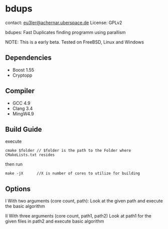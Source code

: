 # bdups

contact: eu3ler@achernar.uberspace.de
License: GPLv2

bdupes:
Fast Duplicates finding programm using parallism

NOTE: This is a early beta. Tested on FreeBSD, Linux and Windows

Dependencies
-------------
* Boost 1.55 
* Cryptopp

Compiler
--------
* GCC 4.9 
* Clang 3.4 
* MingW4.9



Build Guide
-----------
execute
```
cmake $folder // $folder is the path to the Folder where CMakeLists.txt resides
```
then run
```
make -jX      //X is number of cores to utilize for building
```


Options
--------

I With two arguments (core count, path):
Look at the given path and execute the basic algorithm

II With three arguments (core count, path1, path2)
Look at path1 for the given files in path2 and execute basic algorithm

